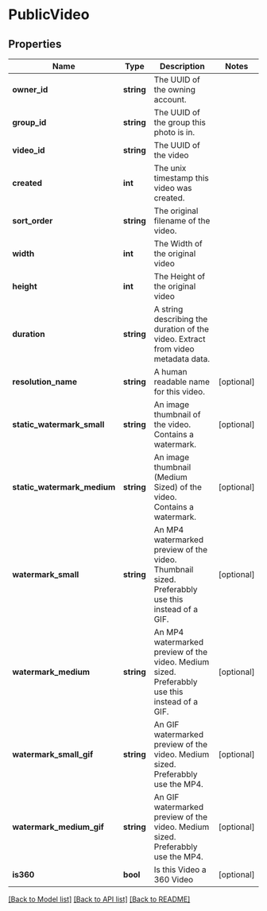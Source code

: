 # PublicVideo

## Properties
Name | Type | Description | Notes
------------ | ------------- | ------------- | -------------
**owner_id** | **string** | The UUID of the owning account. | 
**group_id** | **string** | The UUID of the group this photo is in. | 
**video_id** | **string** | The UUID of the video | 
**created** | **int** | The unix timestamp this video was created. | 
**sort_order** | **string** | The original filename of the video. | 
**width** | **int** | The Width of the original video | 
**height** | **int** | The Height of the original video | 
**duration** | **string** | A string describing the duration of the video. Extract from video metadata data. | 
**resolution_name** | **string** | A human readable name for this video. | [optional] 
**static_watermark_small** | **string** | An image thumbnail of the video. Contains a watermark. | [optional] 
**static_watermark_medium** | **string** | An image thumbnail (Medium Sized) of the video. Contains a watermark. | [optional] 
**watermark_small** | **string** | An MP4 watermarked preview of the video. Thumbnail sized. Preferabbly use this instead of a GIF. | [optional] 
**watermark_medium** | **string** | An MP4 watermarked preview of the video. Medium sized. Preferabbly use this instead of a GIF. | [optional] 
**watermark_small_gif** | **string** | An GIF watermarked preview of the video. Medium sized. Preferabbly use the MP4. | [optional] 
**watermark_medium_gif** | **string** | An GIF watermarked preview of the video. Medium sized. Preferabbly use the MP4. | [optional] 
**is360** | **bool** | Is this Video a 360 Video | [optional] 

[[Back to Model list]](../README.md#documentation-for-models) [[Back to API list]](../README.md#documentation-for-api-endpoints) [[Back to README]](../README.md)


